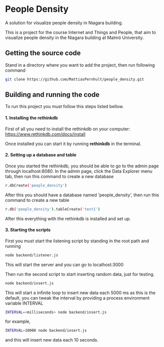 # People Density
A solution for visualize people density in Niagara building.

This is a project for the course Internet and Things and People, that aim to visualize people density in the Niagara
building at Malmö University.

## Getting the source code
Stand in a directory where you want to add the project, then run following command
``` bash
git clone https://github.com/MattiasPernhult/people_density.git
```

## Building and running the code
To run this project you must follow this steps listed bellow.

#### 1. Installing the rethinkdb
First of all you need to install the rethinkdb on your computer: https://www.rethinkdb.com/docs/install

Once installed you can start it by running **rethinkdb** in the terminal.

#### 2. Setting up a database and table
Once you started the rethinkdb, you should be able to go to the admin page through localhost:8080.
In the admin page, click the Data Explorer menu tab, then run this command to create a new database
``` bash
r.dbCreate('people_density')
```

After this you should have a database named 'people_density', then run this command to create a new table
``` bash
r.db('people_density').tableCreate('test1')
```

After this everything with the rethinkdb is installed and set up.

#### 3. Starting the scripts
First you must start the listening script by standing in the root path and running
``` bash
node backend/listener.js
```
This will start the server and you can go to localhost:3000

Then run the second script to start inserting random data, just for testing.
``` bash
node backend/insert.js
```

This will start a infinite loop to insert new data each 5000 ms as this is the default, you can tweak the interval by
providing a process environment variable INTERVAL
``` bash
INTERVAL=<milliseconds> node backend/insert.js
```

for example,
``` bash
INTERVAL=10000 node backend/insert.js
```

and this will insert new data each 10 seconds.
